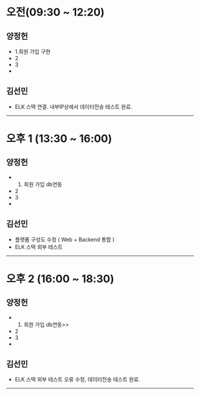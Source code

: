 # 오전(09:30 ~ 12:20)
## 양정헌
* 1.회원 가입 구현
* 2
* 3
* 
## 김선민
* ELK 스택 연결. 내부IP상에서 데이터전송 테스트 완료.
---------------------------------------
# 오후 1 (13:30 ~ 16:00)
## 양정헌
* 1. 회원 가입 db연동
* 2
* 3
* 
## 김선민
* 플랫폼 구성도 수정 ( Web + Backend 통합 )
* ELK 스택 외부 테스트

---------------------------------------
# 오후 2 (16:00 ~ 18:30)
## 양정헌
* 1. 회원 가입 db연동>>
* 2
* 3
* 
## 김선민
* ELK 스택 외부 테스트 오류 수정, 데이터전송 테스트 완료.


---------------------------------------
